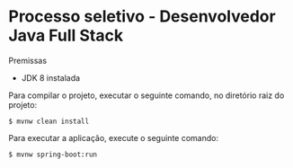 # Processo seletivo - Desenvolvedor Java Full Stack

Premissas
* JDK 8 instalada

Para compilar o projeto, executar o seguinte comando, no diretório raiz do projeto:

    $ mvnw clean install
 

Para executar a aplicação, execute o seguinte comando:

    $ mvnw spring-boot:run 




